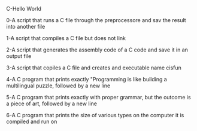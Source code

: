 C-Hello World 



0-A script that runs a C file through the preprocessore and sav the result into another file 

1-A script that compiles a C file but does not link 

2-A script that generates the assembly code of a C code and save it in an output file 

3-A script that copiles a C file and creates and executable name cisfun 

4-A C program that prints exactly "Programming is like building a multilingual puzzle, followed by a new line 

5-A C program that prints exactly with proper grammar, but the outcome is a piece of art, followed by a new line 

6-A C program that prints the size of various types on the computer it is compiled and run on 
